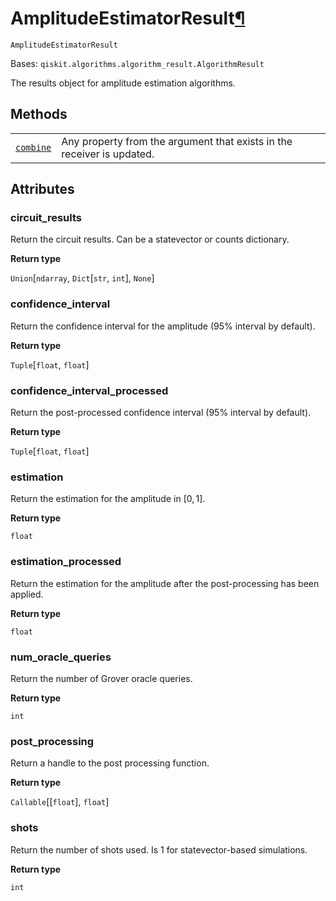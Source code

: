 # AmplitudeEstimatorResult[¶](#amplitudeestimatorresult "Permalink to this headline")

<span id="undefined" />

`AmplitudeEstimatorResult`

Bases: `qiskit.algorithms.algorithm_result.AlgorithmResult`

The results object for amplitude estimation algorithms.

## Methods

|                                                                                                                                                                         |                                                                        |
| ----------------------------------------------------------------------------------------------------------------------------------------------------------------------- | ---------------------------------------------------------------------- |
| [`combine`](qiskit.algorithms.AmplitudeEstimatorResult.combine#qiskit.algorithms.AmplitudeEstimatorResult.combine "qiskit.algorithms.AmplitudeEstimatorResult.combine") | Any property from the argument that exists in the receiver is updated. |

## Attributes

<span id="undefined" />

### circuit\_results

Return the circuit results. Can be a statevector or counts dictionary.

**Return type**

`Union`\[`ndarray`, `Dict`\[`str`, `int`], `None`]

<span id="undefined" />

### confidence\_interval

Return the confidence interval for the amplitude (95% interval by default).

**Return type**

`Tuple`\[`float`, `float`]

<span id="undefined" />

### confidence\_interval\_processed

Return the post-processed confidence interval (95% interval by default).

**Return type**

`Tuple`\[`float`, `float`]

<span id="undefined" />

### estimation

Return the estimation for the amplitude in $[0, 1]$.

**Return type**

`float`

<span id="undefined" />

### estimation\_processed

Return the estimation for the amplitude after the post-processing has been applied.

**Return type**

`float`

<span id="undefined" />

### num\_oracle\_queries

Return the number of Grover oracle queries.

**Return type**

`int`

<span id="undefined" />

### post\_processing

Return a handle to the post processing function.

**Return type**

`Callable`\[\[`float`], `float`]

<span id="undefined" />

### shots

Return the number of shots used. Is 1 for statevector-based simulations.

**Return type**

`int`
